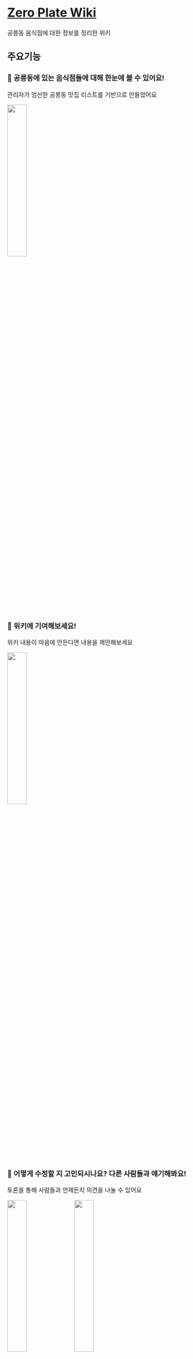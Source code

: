 # [Zero Plate Wiki](https://zero-plate.netlify.app/)
공릉동 음식점에 대한 정보를 정리한 위키 

## 주요기능
### 🔔 공릉동에 있는 음식점들에 대해 한눈에 볼 수 있어요! 
관리자가 엄선한 공릉동 맛집 리스트를 기반으로 만들었어요
<p align="left" >
<img width ="30%" src="https://github.com/Astin01/plate-web/assets/60924984/bfd71722-15d7-4179-afab-dd9f46770ca8" / >
</p>

### 📢 위키에 기여해보세요! 
위키 내용이 마음에 안든다면 내용을 제안해보세요 
<p align="left" >
<img width ="30%" src="https://github.com/Astin01/plate-web/assets/60924984/911d1dcd-c681-4093-bfbb-332cf104453f" / >
</p>

### 🤔 어떻게 수정할 지 고민되시나요? 다른 사람들과 얘기해봐요!
토론을 통해 사람들과 언제든지 의견을 나눌 수 있어요
<p align="left" >
<img width ="30%" src="https://github.com/Astin01/plate-web/assets/60924984/7f01be3e-232f-43a4-bff7-aa5de1ee95f4" / >
  <img width ="30%" src="https://github.com/Astin01/plate-web/assets/60924984/3b80633b-8136-4338-b396-42809a0d6f7a" / >
</p>

### 🎁 관리자가 확인 후 반영해드립니다!
제안글은 관리자만 반영할 수 있으니 걱정하지 마세요 
<p align="left" >
<img width ="30%" src="https://github.com/Astin01/plate-web/assets/60924984/33cdf24b-2029-43e5-b8e8-96e9a6e0e154" / >
</p>

## 프로젝트 기술 스택
### 프론트 엔드 
메인: react, javascript

스타일: react-bootstrap

상태 관리: context API

## 백엔드
Language: Java 17

Framework: Spring Boot / Spring MVC

Data: Spring Data JPA / MySQL / JWT

Infra : Docker / Github Action

## ERD
<img width="100%" alt="image" src="https://github.com/Astin01/plate-web/assets/60924984/fb87a97e-bdb3-4d16-8883-973fdf7b564a">

## 연관 레포지토리
- [zeroplate_back](https://github.com/Astin01/plate-api/tree/main)


